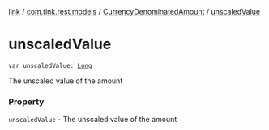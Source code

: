 [link](../../index.md) / [com.tink.rest.models](../index.md) / [CurrencyDenominatedAmount](index.md) / [unscaledValue](./unscaled-value.md)

# unscaledValue

`var unscaledValue: `[`Long`](https://kotlinlang.org/api/latest/jvm/stdlib/kotlin/-long/index.html)

The unscaled value of the amount

### Property

`unscaledValue` - The unscaled value of the amount